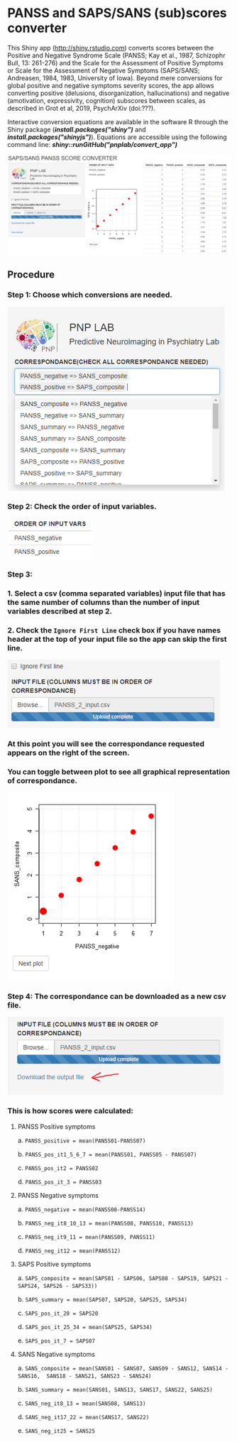 

# PANSS and SAPS/SANS (sub)scores converter

This Shiny app (http://shiny.rstudio.com) converts scores between the Positive and Negative Syndrome Scale (PANSS; Kay et al., 1987, Schizophr Bull, 13: 261-276) and the Scale for the Assessment of Positive Symptoms or Scale for the Assessment of Negative Symptoms (SAPS/SANS; Andreasen, 1984, 1983, University of Iowa). Beyond mere conversions for global positive and negative symptoms severity scores, the app allows converting positive (delusions, disorganization, hallucinations) and negative (amotivation, expressivity, cognition) subscores between scales, as described in Grot et al, 2019, PsychArXiv (doi:???).  

Interactive conversion equations are available in the software R through the Shiny package (**_install.packages("shiny")_** and **_install.packages("shinyjs")_**). Equations are accessible using the following command line: **_shiny::runGitHub("pnplab/convert_app")_** 

![](Capture.PNG)

## Procedure


### Step 1: Choose which conversions are needed. 
![](Step1.PNG)

### Step 2: Check the order of input variables.
![](Step2.PNG)


### Step 3: 

### 1. Select a csv (comma separated variables) input file that has the same number of columns than the number of input variables described at step 2. 

### 2. Check the `Ignore First Line` check box if you have names header at the top of your input file so the app can skip the first line. 
	
![](Step3.PNG)

### At this point you will see the correspondance requested appears on the right of the screen. 

### You can toggle between plot to see all graphical representation of correspondance. 

![](Capture_plot.PNG)

### Step 4: The correspondance can be downloaded as a new csv file. 

![](Step4.PNG)


### This is how scores were calculated: 

1. PANSS Positive symptoms

	a. `PANSS_positive = mean(PANSS01-PANSS07)`
	
	b. `PANSS_pos_it1_5_6_7 = mean(PANSS01, PANSS05 - PANSS07)` 
	
	c. `PANSS_pos_it2 = PANSS02` 
	
	d. `PANSS_pos_it_3 = PANSS03`
		
2. PANSS Negative symptoms	

	a. `PANSS_negative = mean(PANSS08-PANSS14)`
	
	b. `PANSS_neg_it8_10_13 = mean(PANSS08, PANSS10, PANSS13)` 
	
	c. `PANSS_neg_it9_11 = mean(PANSS09, PANSS11)`
	
	d. `PANSS_neg_it12 = mean(PANSS12)`
	
3. SAPS Positive symptoms

	a. `SAPS_composite = mean(SAPS01 - SAPS06, SAPS08 - SAPS19,
	                          SAPS21 - SAPS24, SAPS26 - SAPS33))` 
							  
	b. `SAPS_summary = mean(SAPS07, SAPS20, SAPS25, SAPS34)` 

	c. `SAPS_pos_it_20 = SAPS20` 

	d. `SAPS_pos_it_25_34 = mean(SAPS25, SAPS34)` 

	e. `SAPS_pos_it_7 = SAPS07`
	

4. SANS Negative symptoms
	
	a. `SANS_composite = mean(SANS01 - SANS07, SANS09 - SANS12, SANS14 - SANS16, 
	                         SANS18 - SANS21, SANS23 - SANS24)`
							 
	b. `SANS_summary = mean(SANS01, SANS13, SANS17, SANS22, SANS25)`
	
	c. `SANS_neg_it8_13 = mean(SANS08, SANS13)`
	
	d. `SANS_neg_it17_22 = mean(SANS17, SANS22)`
	
	e. `SANS_neg_it25 = SANS25`






